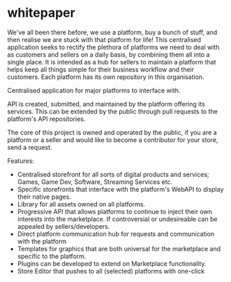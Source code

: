 # whitepaper

We've all been there before, we use a platform, buy a bunch of stuff, and then realise we are stuck with that platform for life! This centralised application seeks to rectify the plethora of platforms we need to deal with as customers and sellers on a daily basis, by combining them all into a single place. It is intended as a hub for sellers to maintain a platform that helps keep all things simple for their business workflow and their customers. Each platform has its own repository in this organisation.

Centralised application for major platforms to interface with. 

API is created, submitted, and maintained by the platform offering its services. This can be extended by the public through pull requests to the platform's API repositories.

The core of this project is owned and operated by the public, if you are a platform or a seller and would like to become a contributor for your store, send a request.

Features:

- Centralised storefront for all sorts of digital products and services; Games, Game Dev, Software, Streaming Services etc.
- Specific storefronts that interface with the platform's WebAPI to display their native pages.
- Library for all assets owned on all platforms.
- Progressive API that allows platforms to continue to inject their own interests into the marketplace. If controversial or undesireable can be appealed by sellers/developers.
- Direct platform communication hub for requests and communication with the platform
- Templates for graphics that are both universal for the marketplace and specific to the platform.
- Plugins can be developed to extend on Marketplace functionality.
- Store Editor that pushes to all (selected) platforms with one-click
